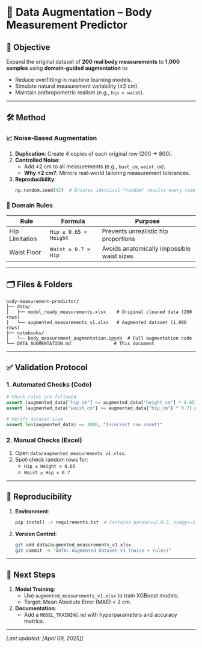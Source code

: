 
# 🧪 Data Augmentation – Body Measurement Predictor

## 🎯 Objective
Expand the original dataset of **200 real body measurements** to **1,000 samples** using **domain-guided augmentation** to:
- Reduce overfitting in machine learning models.
- Simulate natural measurement variability (±2 cm).
- Maintain anthropometric realism (e.g., `hip > waist`).

---

## 🛠️ Method

### 📈 Noise-Based Augmentation
1. **Duplication**: Create 4 copies of each original row (200 → 800).  
2. **Controlled Noise**:  
   - Add ±2 cm to all measurements (e.g., `bust_cm`, `waist_cm`).  
   - **Why ±2 cm?**: Mirrors real-world tailoring measurement tolerances.  
3. **Reproducibility**:  
   ```python
   np.random.seed(42)  # Ensures identical "random" results every time
   ```

### 🧮 Domain Rules
| Rule | Formula | Purpose |  
|------|---------|---------|  
| Hip Limitation | `Hip ≤ 0.65 × Height` | Prevents unrealistic hip proportions |  
| Waist Floor | `Waist ≥ 0.7 × Hip` | Avoids anatomically impossible waist sizes |  

---

## 🗂️ Files & Folders
```text
body-measurement-predictor/  
├── data/  
│   ├── model_ready_measurements.xlsx    # Original cleaned data (200 rows)  
│   └── augmented_measurements_v1.xlsx   # Augmented dataset (1,000 rows)  
├── notebooks/  
│   └── body_measurement_augmentation.ipynb  # Full augmentation code  
└── DATA_AUGMENTATION.md                # This document  
```

---

## ✅ Validation Protocol

### 1. Automated Checks (Code)
```python
# Check rules are followed
assert (augmented_data["hip_cm"] <= augmented_data["height_cm"] * 0.65).all()
assert (augmented_data["waist_cm"] >= augmented_data["hip_cm"] * 0.7).all()

# Verify dataset size
assert len(augmented_data) == 1000, "Incorrect row count!"
```

### 2. Manual Checks (Excel)
1. Open `data/augmented_measurements_v1.xlsx`.  
2. Spot-check random rows for:  
   - `Hip ≤ Height × 0.65`  
   - `Waist ≥ Hip × 0.7`  

---

## 🔄 Reproducibility
1. **Environment**:  
   ```bash
   pip install -r requirements.txt  # Contains pandas==2.0.3, numpy==1.24.3
   ```
2. **Version Control**:  
   ```bash
   git add data/augmented_measurements_v1.xlsx
   git commit -m "DATA: Augmented dataset v1 (noise + rules)"
   ```

---

## 🚀 Next Steps
1. **Model Training**:  
   - Use `augmented_measurements_v1.xlsx` to train XGBoost models.  
   - Target: Mean Absolute Error (MAE) < 2 cm.  
2. **Documentation**:  
   - Add a `MODEL_TRAINING.md` with hyperparameters and accuracy metrics.  

---

*Last updated: [April 09, 2025]]*  
```

